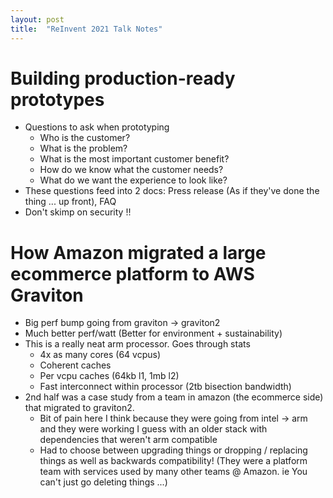 ```yaml
---
layout: post
title:  "ReInvent 2021 Talk Notes"
---
```


# Building production-ready prototypes

- Questions to ask when prototyping
    - Who is the customer?
    - What is the problem?
    - What is the most important customer benefit?
    - How do we know what the customer needs?
    - What do we want the experience to look like?
- These questions feed into 2 docs: Press release (As if they've done the thing ... up front), FAQ
- Don't skimp on security !!

# How Amazon migrated a large ecommerce platform to AWS Graviton

- Big perf bump going from graviton -> graviton2
- Much better perf/watt (Better for environment + sustainability)
- This is a really neat arm processor. Goes through stats
  - 4x as many cores (64 vcpus)
  - Coherent caches
  - Per vcpu caches (64kb l1, 1mb l2)
  - Fast interconnect within processor (2tb bisection bandwidth)
- 2nd half was a case study from a team in amazon (the ecommerce side) that migrated to graviton2.
  - Bit of pain here I think because they were going from intel -> arm and they were working I guess with an older stack with dependencies that weren't arm compatible
  - Had to choose between upgrading things or dropping / replacing things as well as backwards compatibility! (They were a platform team with services used by many other teams @ Amazon. ie You can't just go deleting things ...)